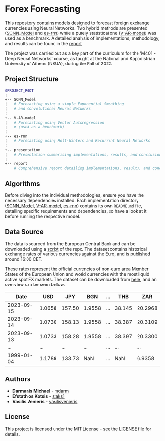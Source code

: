 # Forex Forecasting

This repository contains models designed to forecast foreign exchange currencies using Neural Networks. Two hybrid methods are presented ([SCNN_Model](SCNN_Model) and [es-rnn](es-rnn)) while a purely statistical one ([V-AR-model](V-AR-model)) was used as a benchmark. A detailed analysis of implementations, methodology, and results can be found in the [report](report/report.pdf).

The project was carried out as a key part of the curriculum for the 'Μ401 - Deep Neural Networks' course, as taught at the National and Kapodistrian University of Athens (NKUA), during the Fall of 2022. 


## Project Structure

```bash
$PROJECT_ROOT
¦
+-- SCNN_Model 
¦   # Forecasting using a simple Exponential Smoothing
¦   # and Convolutional Neural Networks
¦
+-- V-AR-model 
¦   # Forecasting using Vector Autoregression
¦   # (used as a benchmark)
¦
+-- es-rnn 
¦   # Forecasting using Holt-Winters and Recurrent Neural Networks
¦
+-- presentation 
¦   # Presentation summarising implementations, results, and conclusions 
¦
+-- report 
    # Comprehensive report detailing implementations, results, and conclusions
```


## Algorithms

Before diving into the individual methodologies, ensure you have the necessary dependencies installed. Each implementation directory ([SCNN_Model](SCNN_Model), [V-AR-model](V-AR-model), [es-rnn](es-rnn)) contains its own `README.md` file, detailing specific requirements and dependencies, so have a look at it before running the respective model.


## Data Source

The data is sourced from the European Central Bank and can be downloaded using a [script](es-rnn/fetch_data.py) of the repo. The dataset contains historical exchange rates of various currencies against the Euro, and is published around 16:00 CET.

These rates represent the official currencies of non-euro area Member States of the European Union and world currencies with the most liquid active spot FX markets. The dataset can be downloaded from [here](https://www.ecb.europa.eu/stats/policy_and_exchange_rates/euro_reference_exchange_rates/html/index.en.html), and an overview can be seen bellow.

| Date       | USD   | JPY   | BGN   | ... | THB   | ZAR   |
|------------|-------|-------|-------|-----|-------|-------|
| 2023-09-15 | 1.0658| 157.50| 1.9558| ... | 38.145| 20.2968|
| 2023-09-14 | 1.0730| 158.13| 1.9558| ... | 38.387| 20.3109|
| 2023-09-13 | 1.0733| 158.28| 1.9558| ... | 38.397| 20.3300|
| ...        | ...   | ...   | ...   | ... | ...   | ...   |
| 1999-01-04 | 1.1789| 133.73| NaN   | ... | NaN   | 6.9358 |


## Authors

* **Darmanis Michael** - [mdarm](https://github.com/mdarm)
* **Efstathios Kotsis** - [staks1](https://github.com/staks1)
* **Vasilis Venieris** - [vasilisvenieris](https://github.com/vasilisvenieris)


## License

This project is licensed under the MIT License - see the [LICENSE](LICENSE) file for details.
